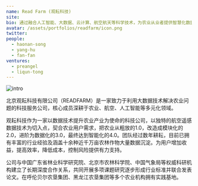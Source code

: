 ```yaml
---
name: Read Farm (观耘科技)
site: 
bio: 通过融合人工智能、大数据、云计算、航空航天等科学技术，为农业从业者提供智慧化数据解决方案
avatar: /assets/portfolios/readfarm/icon.png
twitter: 
people:
  - haonan-song
  - yang-hu
  - fan-fan
ventures:
  - preangel
  - liqun-tong
---
```


![intro](/assets/portfolios/readfarm/intro.jpg)

北京观耘科技有限公司（READFARM）是一家致力于利用大数据技术解决农业问题的科技服务公司，核心成员深耕于农业、航空、人工智能等多元化领域。

观耘科技作为一家以数据技术提升农业产业为使命的科技公司，以独特的航空遥感数据技术为切入点，契合农业用户需求，把农业从粗放的1.0，改造成模块化的2.0，进阶为数据化的3.0，最终达到智能化的4.0。团队经过数年耕耘，目前已拥有丰富的行业经验及涵盖十余种近千万亩农林作物大量数据沉淀。为用户增加收益，提高效率，降低成本，控制风险提供有力支持。

公司与中国广东省林业科学研究院、北京市农林科学院、中国气象局等权威科研机构建立了长期深度合作关系，共同开展多项课题研究逐步形成行业标准并联合发表论文。在呼伦贝尔农垦集团、黑龙江农垦集团等多个农业机构拥有实践基地。
